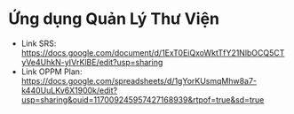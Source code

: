 # Ứng dụng Quản Lý Thư Viện

- Link SRS: https://docs.google.com/document/d/1ExT0EiQxoWktTfY21NlbOCQ5CTyVe4UhkN-yIVrKlBE/edit?usp=sharing
- Link OPPM Plan: https://docs.google.com/spreadsheets/d/1gYorKUsmqMhw8a7-k440UuLKv6X1900k/edit?usp=sharing&ouid=117009245957427168939&rtpof=true&sd=true
